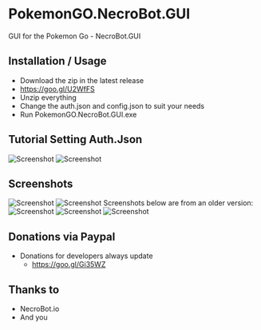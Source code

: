 #  PokemonGO.NecroBot.GUI
GUI for the Pokemon Go - NecroBot.GUI

## Installation / Usage
 - Download the zip in the latest release
  - https://goo.gl/U2WfFS
 - Unzip everything
 - Change the auth.json and
config.json to suit your needs
- Run PokemonGO.NecroBot.GUI.exe

## Tutorial Setting Auth.Json

![Screenshot](https://raw.githubusercontent.com/hanncreator/PokemonGo.NecroBot.GUI/master/Screenshots/auth1.PNG "Screenshot")
![Screenshot](https://raw.githubusercontent.com/hanncreator/PokemonGo.NecroBot.GUI/master/Screenshots/auth2.PNG "Screenshot")


## Screenshots
![Screenshot](https://raw.githubusercontent.com/hanncreator/PokemonGo.NecroBot.GUI/master/Screenshots/screen0.png "Screenshot")
![Screenshot](https://raw.githubusercontent.com/hanncreator/PokemonGo.NecroBot.GUI/master/Screenshots/screen1.png "Screenshot")
Screenshots below are from an older version: 
![Screenshot](https://raw.githubusercontent.com/hanncreator/PokemonGoBot.GUI/master/Screenshots/screen2.png "Screenshot")
![Screenshot](https://raw.githubusercontent.com/hanncreator/PokemonGoBot.GUI/master/Screenshots/screen3.png "Screenshot")
![Screenshot](https://raw.githubusercontent.com/hanncreator/PokemonGoBot.GUI/master/Screenshots/screen4.png "Screenshot")

## Donations via Paypal

 - Donations  for developers always update
   - https://goo.gl/Gi35WZ

## Thanks to
- NecroBot.io
- And you
